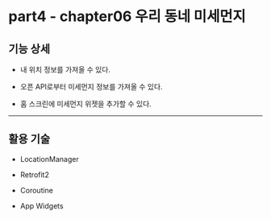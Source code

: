 # part4 - chapter06 우리 동네 미세먼지

## 기능 상세

- 내 위치 정보를 가져올 수 있다.

- 오픈 API로부터 미세먼지 정보를 가져올 수 있다.

- 홈 스크린에 미세먼지 위젯을 추가할 수 있다.

---

## 활용 기술

- LocationManager

- Retrofit2

- Coroutine

- App Widgets
